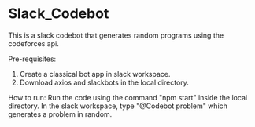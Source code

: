 # Slack_Codebot
This is a slack codebot that generates random programs using the codeforces api.

Pre-requisites:
1. Create a classical bot app in slack workspace.
2. Download axios and slackbots in the local directory.

How to run:
Run the code using the command "npm start" inside the local directory.
In the slack workspace, type "@Codebot problem" which generates a problem in random.


